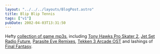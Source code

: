 ```yaml
---
layout: "../../../layouts/BlogPost.astro"
title: Blip Blip Tennis
tags: ["v1"]
pubDate: 2002-04-03T13:31:50
---
```


Hefty [collection of game mp3s][1], including [Tony Hawks Pro Skater 2][2], [Jet Set Radio Future][3], [Parasite Eve Remixes][4], [Tekken 3 Arcade OST][5] and lashings of [Final Fantasy][6].

[1]: http://www.gamingforce.com/audio/mp3/
[2]: http://www.gamingforce.com/audio/mp3/sz/thps2.php
[3]: http://www.gamingforce.com/audio/mp3/gr/jetsetradiofuture.php
[4]: http://www.gamingforce.com/audio/mp3/gr/pevermix.php
[5]: http://www.gamingforce.com/audio/mp3/sz/tekken3arcade.php
[6]: http://www.gamingforce.com/audio/mp3/af.php
